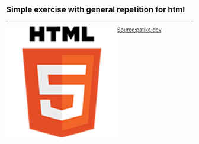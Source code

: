 ## Simple exercise with general repetition for html
-----
<img src="https://raw.githubusercontent.com/github/explore/80688e429a7d4ef2fca1e82350fe8e3517d3494d/topics/html/html.png" align="left" width="300" height="300">
<a href="https://www.patika.dev/">Source:patika.dev</a>